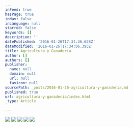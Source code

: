 ```yaml
---
inFeed: true
hasPage: true
inNav: false
inLanguage: null
starred: false
keywords: []
description: ''
datePublished: '2016-01-26T17:34:36.628Z'
dateModified: '2016-01-26T17:34:06.393Z'
title: Agricultura y Ganadería
author: []
authors: []
publisher:
  name: null
  domain: null
  url: null
  favicon: null
sourcePath: _posts/2016-01-26-agricultura-y-ganaderia.md
published: true
url: agricultura-y-ganaderia/index.html
_type: Article

---
```

![](https://the-grid-user-content.s3-us-west-2.amazonaws.com/ea254f23-a158-4be5-85f5-8e76439c2e00.jpg)
![](https://the-grid-user-content.s3-us-west-2.amazonaws.com/1da15816-33a3-4ffa-9e43-aae5999bb23f.jpg)
![](https://the-grid-user-content.s3-us-west-2.amazonaws.com/eab43b50-45e4-43c4-accc-32fb7b59f870.jpg)
![](https://the-grid-user-content.s3-us-west-2.amazonaws.com/4fe36a8f-5f1e-4c4a-b5f6-3134b43efb48.jpg)
![](https://the-grid-user-content.s3-us-west-2.amazonaws.com/299e69d7-df95-4470-848c-49418be32928.jpg)